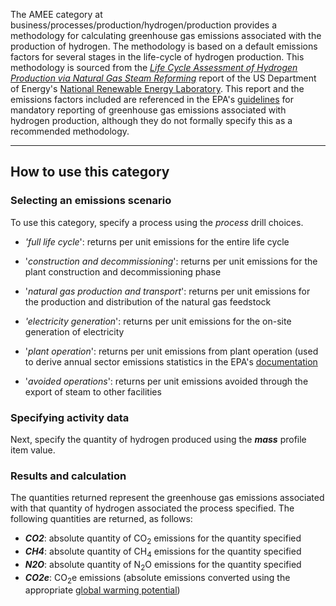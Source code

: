 The AMEE category at business/processes/production/hydrogen/production
provides a methodology for calculating greenhouse gas emissions
associated with the production of hydrogen. The methodology is based on
a default emissions factors for several stages in the life-cycle of
hydrogen production. This methodology is sourced from the *[Life Cycle
Assessment of Hydrogen Production via Natural Gas Steam
Reforming](http://www.nrel.gov/docs/fy01osti/27637.pdf)* report of the
US Department of Energy's [National Renewable Energy
Laboratory](http://www.nrel.gov/). This report and the emissions factors
included are referenced in the EPA's
[guidelines](http://www.epa.gov/climatechange/emissions/archived/downloads/tsd/TSD%20HydrogenProduction%20EPA_2-02-09.pdf)
for mandatory reporting of greenhouse gas emissions associated with
hydrogen production, although they do not formally specify this as a
recommended methodology.

-----

## How to use this category

### Selecting an emissions scenario

To use this category, specify a process using the *process* drill
choices.

  - *'full life cycle*': returns per unit emissions for the entire life
    cycle

<!-- end list -->

  - '*construction and decommissioning*': returns per unit emissions for
    the plant construction and decommissioning phase

<!-- end list -->

  - '*natural gas production and transport*': returns per unit emissions
    for the production and distribution of the natural gas feedstock

<!-- end list -->

  - *'electricity generation*': returns per unit emissions for the
    on-site generation of electricity

<!-- end list -->

  - '*plant operation*': returns per unit emissions from plant operation
    (used to derive annual sector emissions statistics in the EPA's
    [documentation](http://www.epa.gov/climatechange/emissions/archived/downloads/tsd/TSD%20HydrogenProduction%20EPA_2-02-09.pdf)

<!-- end list -->

  - '*avoided operations*': returns per unit emissions avoided through
    the export of steam to other facilities

### Specifying activity data

Next, specify the quantity of hydrogen produced using the ***mass***
profile item value.

### Results and calculation

The quantities returned represent the greenhouse gas emissions
associated with that quantity of hydrogen associated the process
specified. The following quantities are returned, as follows:

  - ***CO2***: absolute quantity of CO<sub>2</sub> emissions for the quantity
    specified
  - ***CH4***: absolute quantity of CH<sub>4</sub> emissions for the quantity
    specified
  - ***N2O***: absolute quantity of N<sub>2</sub>O emissions for the quantity
    specified
  - ***CO2e***: CO<sub>2</sub>e emissions (absolute emissions converted using
    the appropriate [global warming
    potential](Greenhouse_gases_Global_warming_potentials))
